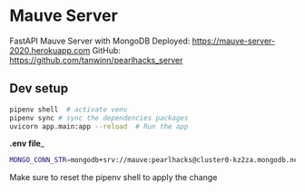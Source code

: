 # Mauve Server 
FastAPI Mauve Server with MongoDB
Deployed: https://mauve-server-2020.herokuapp.com
GitHub: https://github.com/tanwinn/pearlhacks_server

## Dev setup

```bash
pipenv shell  # activate venv
pipenv sync # sync the dependencies packages
uvicorn app.main:app --reload  # Run the app
```

__.env file___
```bash
MONGO_CONN_STR=mongodb+srv://mauve:pearlhacks@cluster0-kz2za.mongodb.net/test?retryWrites=true&w=majority
```

Make sure to reset the pipenv shell to apply the change
